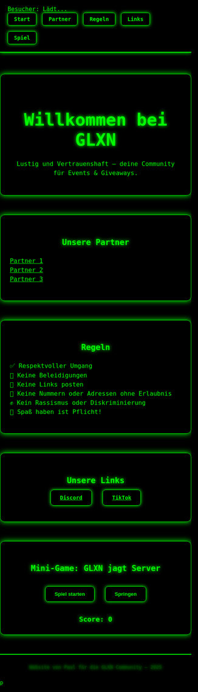 <!DOCTYPE html>
<html lang="de">
<head>
  <meta charset="UTF-8" />
  <meta name="viewport" content="width=device-width, initial-scale=1" />
  <title>GLXN Community - Hacker Style</title>
  <link href="https://fonts.googleapis.com/css2?family=Share+Tech+Mono&display=swap" rel="stylesheet" />
  <style>
    /* Matrix Code Background */
    body, html {
      margin: 0; padding: 0; height: 100%;
      background: black;
      overflow-x: hidden;
      font-family: 'Share Tech Mono', monospace;
      color: #00ff00;
      position: relative;
      z-index: 1;
    }

    canvas#matrix {
      position: fixed;
      top: 0; left: 0;
      width: 100%; height: 100%;
      z-index: 0;
      background: black;
      display: block;
    }

    header {
      background: rgba(0, 0, 0, 0.85);
      border-bottom: 2px solid #00ff00;
      padding: 20px;
      display: flex;
      justify-content: space-between;
      align-items: center;
      flex-wrap: wrap;
      color: #00ff00;
      box-shadow: 0 0 10px #00ff00;
      position: relative;
      z-index: 2;
    }

    .counter {
      font-size: 1.1em;
    }

    nav.nav {
      display: flex;
      gap: 15px;
      flex-wrap: wrap;
    }

    nav.nav a {
      color: #00ff00;
      text-decoration: none;
      font-weight: bold;
      border: 1.5px solid #00ff00;
      padding: 8px 16px;
      border-radius: 6px;
      transition: background-color 0.3s, color 0.3s;
      box-shadow: 0 0 10px #00ff00;
    }

    nav.nav a:hover {
      background-color: #00ff00;
      color: #000;
      box-shadow: 0 0 20px #00ff00;
    }

    .section {
      max-width: 900px;
      margin: 50px auto;
      padding: 30px 25px;
      background: rgba(0, 0, 0, 0.75);
      border: 1.5px solid #00ff00;
      border-radius: 12px;
      box-shadow: 0 0 15px #00ff00;
      position: relative;
      z-index: 2;
    }

    h1, h2 {
      text-align: center;
      color: #00ff00;
      text-shadow: 0 0 10px #00ff00;
      margin-bottom: 25px;
    }

    h1 {
      font-size: 3.2em;
    }

    p, li {
      font-size: 1.15em;
      line-height: 1.5em;
    }

    ul {
      list-style-type: none;
      padding-left: 0;
    }

    ul li::before {
      content: "› ";
      color: #00ff00;
    }

    .btn-group {
      text-align: center;
      margin: 25px 0;
    }

    .btn {
      background-color: transparent;
      border: 1.5px solid #00ff00;
      color: #00ff00;
      font-family: 'Share Tech Mono', monospace;
      font-weight: bold;
      padding: 12px 24px;
      margin: 10px;
      border-radius: 8px;
      cursor: pointer;
      transition: background-color 0.3s, color 0.3s, box-shadow 0.3s;
      box-shadow: 0 0 8px #00ff00;
    }

    .btn:hover {
      background-color: #00ff00;
      color: black;
      box-shadow: 0 0 20px #00ff00;
    }

    #gameCanvas {
      display: none;
      background-color: black;
      margin: 20px auto;
      border: 3px solid #00ff00;
      border-radius: 10px;
      box-shadow: 0 0 20px #00ff00;
    }

    #scoreDisplay {
      text-align: center;
      font-size: 1.3em;
      color: #00ff00;
      margin-top: 10px;
      font-weight: bold;
      text-shadow: 0 0 10px #00ff00;
    }

    footer {
      text-align: center;
      padding: 25px;
      color: #004400;
      background-color: #000;
      font-size: 0.9em;
      border-top: 2px solid #00ff00;
      position: relative;
      z-index: 2;
      text-shadow: 0 0 8px #00ff00;
    }

  </style>
</head>
<body>
  <canvas id="matrix"></canvas>

  <header>
    <div class="counter">Besucher: <span id="counterValue">Lädt...</span></div>
    <nav class="nav">
      <a href="#home">Start</a>
      <a href="#partner">Partner</a>
      <a href="#regeln">Regeln</a>
      <a href="#links">Links</a>
      <a href="#spiel">Spiel</a>
    </nav>
  </header>

  <div id="home" class="section">
    <h1>Willkommen bei GLXN</h1>
    <p style="text-align:center;">Lustig und Vertrauenshaft – deine Community für Events & Giveaways.</p>
  </div>

  <div id="partner" class="section">
    <h2>Unsere Partner</h2>
    <ul>
      <li><a href="https://discord.gg/zmtlabs" target="_blank" style="color:#00ff00; text-decoration:underline;">Partner 1</a></li>
      <li><a href="https://discord.gg/SZRmRXBJdw" target="_blank" style="color:#00ff00; text-decoration:underline;">Partner 2</a></li>
      <li><a href="https://discord.gg/g4cgu9jUPr" target="_blank" style="color:#00ff00; text-decoration:underline;">Partner 3</a></li>
    </ul>
  </div>

  <div id="regeln" class="section">
    <h2>Regeln</h2>
    <ul>
      <li>✅ Respektvoller Umgang</li>
      <li>🚫 Keine Beleidigungen</li>
      <li>🔗 Keine Links posten</li>
      <li>📵 Keine Nummern oder Adressen ohne Erlaubnis</li>
      <li>✊ Kein Rassismus oder Diskriminierung</li>
      <li>🎉 Spaß haben ist Pflicht!</li>
    </ul>
  </div>

  <div id="links" class="section">
    <h2>Unsere Links</h2>
    <div class="btn-group">
      <a href="https://discord.gg/glxn" class="btn" target="_blank">Discord</a>
      <a href="https://www.tiktok.com/@glxn.community" class="btn" target="_blank">TikTok</a>
    </div>
  </div>

  <div id="spiel" class="section">
    <h2>Mini-Game: GLXN jagt Server</h2>
    <div class="btn-group">
      <button class="btn" onclick="startGame()">Spiel starten</button>
      <button class="btn" onclick="jump()">Springen</button>
    </div>
    <div id="scoreDisplay">Score: 0</div>
    <canvas id="gameCanvas" width="800" height="200"></canvas>
  </div>

  <footer>
    Website von Paul für die GLXN Community – 2025
  </footer>

  <script>
    // Besucherzähler
    fetch('https://api.countapi.xyz/hit/glxn-website-123/visits')
      .then(res => res.json())
      .then(data => document.getElementById('counterValue').textContent = data.value)
      .catch(() => document.getElementById('counterValue').textContent = "nicht verfügbar");

    // Matrix Code Animation
    const matrixCanvas = document.getElementById('matrix');
    const matrixCtx = matrixCanvas.getContext('2d');

    // Set canvas full screen
    matrixCanvas.width = window.innerWidth;
    matrixCanvas.height = window.innerHeight;

    const letters = 'ABCDEFGHIJKLMNOPQRSTUVWXYZ0123456789@#$%^&*()*&^%+-/~{[|`]}';
    const fontSize = 18;
    const columns = Math.floor(matrixCanvas.width / fontSize);
    const drops = [];

    for (let i = 0; i < columns; i++) {
      drops[i] = Math.random() * matrixCanvas.height;
    }

    function drawMatrix() {
      matrixCtx.fillStyle = 'rgba(0, 0, 0, 0.05)';
      matrixCtx.fillRect(0, 0, matrixCanvas.width, matrixCanvas.height);

      matrixCtx.fillStyle = '#0F0';
      matrixCtx.font = fontSize + 'px monospace';

      for (let i = 0; i < drops.length; i++) {
        const text = letters.charAt(Math.floor(Math.random() * letters.length));
        matrixCtx.fillText(text, i * fontSize, drops[i] * fontSize);

        if (drops[i] * fontSize > matrixCanvas.height && Math.random() > 0.975) {
          drops[i] = 0;
        }
        drops[i] += 1;
      }
    }

    setInterval(drawMatrix, 35);

    // Game Variables and Logic
    const canvas = document.getElementById("gameCanvas");
    const ctx = canvas.getContext("2d");

    // Since no images are allowed, let's replace them with simple shapes/colors for the game
    // Bomb = green square, Atac = red square, Poops = gray squares

    const jumpSound = new Audio("https://actions.google.com/sounds/v1/cartoon/slide_whistle_to_drum.ogg");
    const hitSound = new Audio("https://actions.google.com/sounds/v1/cartoon/clang_and_wobble.ogg");
    const nukeSound = new Audio("https://actions.google.com/sounds/v1/alarms/nuclear_alarm.ogg");

    let bomb, atac, poops = [], gravity = 0.6, jumpStrength = -12, isJumping = false;
    let score = 0, gameLoop, scoreInterval, poopSpawner;

    function resetGame() {
      bomb = { x: 50, y: 150, width: 30, height: 30, velocityY: 0 };
      atac = { x: 800, y: 150, width: 30, height: 30 };
      poops = [];
      isJumping = false;
      score = 0;
      document.getElementById("scoreDisplay").textContent = "Score: 0";
    }

    function startGame() {
      canvas.style.display = "block";
      resetGame();
      clearInterval(gameLoop);
      clearInterval(scoreInterval);
      clearInterval(poopSpawner);

      gameLoop = setInterval(updateGame, 20);
      scoreInterval = setInterval(() => {
        score++;
        document.getElementById("scoreDisplay").textContent = "Score: " + score;
      }, 500);
      poopSpawner = setInterval(() => {
        poops.push({ x: 800, y: 165, width: 25, height: 15 });
      }, 1500);
    }

    function jump() {
      if (!isJumping) {
        bomb.velocityY = jumpStrength;
        isJumping = true;
        jumpSound.play();
      }
    }

    document.addEventListener("keydown", e => {
      if (e.code === "Space") jump();
    });

    canvas.addEventListener("click", () => jump()); // Touch/Click Support

    function updateGame() {
      ctx.clearRect(0, 0, canvas.width, canvas.height);

      // Bomb (green square)
      bomb.velocityY += gravity;
      bomb.y += bomb.velocityY;
      if (bomb.y >= 150) {
        bomb.y = 150;
        isJumping = false;
      }
      ctx.fillStyle = "#00ff00";
      ctx.fillRect(bomb.x, bomb.y, bomb.width, bomb.height);

      // Atac (red square)
      atac.x -= 5;
      if (atac.x < -30) atac.x = 800;
      ctx.fillStyle = "#ff0000";
      ctx.fillRect(atac.x, atac.y, atac.width, atac.height);

      // Poops (gray squares)
      poops.forEach(p => p.x -= 6);
      poops = poops.filter(p => p.x > -30);
      ctx.fillStyle = "#555555";
      poops.forEach(p => ctx.fillRect(p.x, p.y, p.width, p.height));

      // Collision detection
      for (let p of poops) {
        if (checkCollision(bomb, p)) {
          hitSound.play();
          endGame("💩 Kackhaufen getroffen!");
          return;
        }
      }

      if (checkCollision(bomb, atac)) {
        nukeSound.play();
        endGame("💥 GENUKED BYE GLXN!");
      }
    }

    function checkCollision(a, b) {
      return (
        a.x < b.x + b.width &&
        a.x + a.width > b.x &&
        a.y < b.y + b.height &&
        a.y + a.height > b.y
      );
    }

    function endGame(message) {
      clearInterval(gameLoop);
      clearInterval(scoreInterval);
      clearInterval(poopSpawner);
      alert(message);
    }

    // Resize matrix canvas on window resize
    window.addEventListener('resize', () => {
      matrixCanvas.width = window.innerWidth;
      matrixCanvas.height = window.innerHeight;
    });
  </script>
</body>
</html>
p
